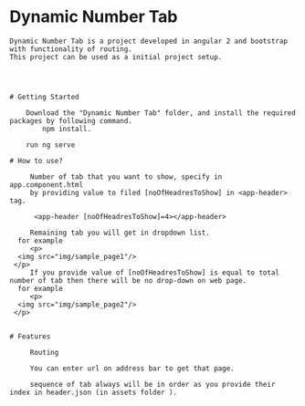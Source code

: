 # Dynamic Number Tab

	Dynamic Number Tab is a project developed in angular 2 and bootstrap with functionality of routing.
	This project can be used as a initial project setup.




	# Getting Started

		Download the "Dynamic Number Tab" folder, and install the required packages by following command.
			npm install.
			
		run ng serve

	# How to use?

		 Number of tab that you want to show, specify in app.component.html
		 by providing value to filed [noOfHeadresToShow] in <app-header> tag.
		 
		  <app-header [noOfHeadresToShow]=4></app-header>

		 Remaining tab you will get in dropdown list.
      for example
		 <p> 
      <img src="img/sample_page1"/>
     </p>
		 If you provide value of [noOfHeadresToShow] is equal to total number of tab then there will be no drop-down on web page.
      for example
		 <p> 
      <img src="img/sample_page2"/>
     </p>
 

	# Features
 
		 Routing
		 
		 You can enter url on address bar to get that page.
		 
		 sequence of tab always will be in order as you provide their index in header.json (in assets folder ).
